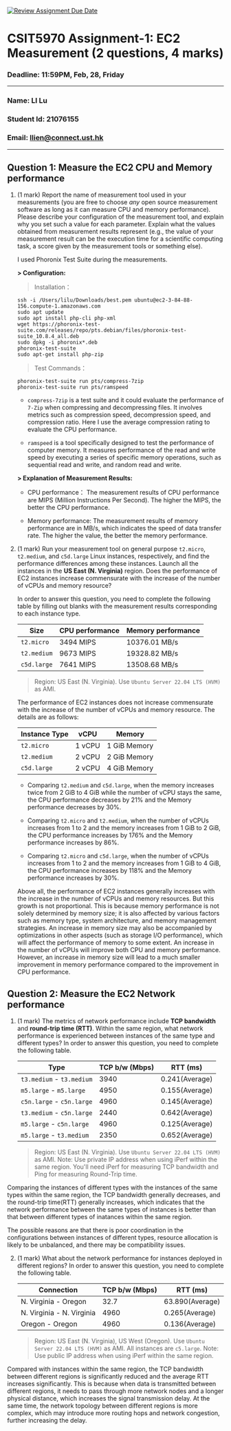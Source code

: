 [![Review Assignment Due Date](https://classroom.github.com/assets/deadline-readme-button-22041afd0340ce965d47ae6ef1cefeee28c7c493a6346c4f15d667ab976d596c.svg)](https://classroom.github.com/a/IAASVEAZ)
# CSIT5970 Assignment-1: EC2 Measurement (2 questions, 4 marks)

### Deadline: 11:59PM, Feb, 28, Friday

---

### Name: LI Lu
### Student Id: 21076155
### Email: llien@connect.ust.hk

---

## Question 1: Measure the EC2 CPU and Memory performance

1. (1 mark) Report the name of measurement tool used in your measurements (you are free to choose *any* open source measurement software as long as it can measure CPU and memory performance). Please describe your configuration of the measurement tool, and explain why you set such a value for each parameter. Explain what the values obtained from measurement results represent (e.g., the value of your measurement result can be the execution time for a scientific computing task, a score given by the measurement tools or something else).

    I used Phoronix Test Suite during the measurements.
    > 
    **> Configuration:**
    > Installation：
    ```
    ssh -i /Users/lilu/Downloads/best.pem ubuntu@ec2-3-84-88-156.compute-1.amazonaws.com
    sudo apt update
    sudo apt install php-cli php-xml
    wget https://phoronix-test-suite.com/releases/repo/pts.debian/files/phoronix-test-suite_10.8.4_all.deb
    sudo dpkg -i phoronix*.deb
    phoronix-test-suite
    sudo apt-get install php-zip
    ```
    > Test Commands：
    ```
    phoronix-test-suite run pts/compress-7zip
    phoronix-test-suite run pts/ramspeed
    ```
    >
    - `compress-7zip` is a test suite and it could evaluate the performance of `7-Zip` when compressing and decompressing files. It involves metrics such as compression speed, decompression speed, and compression ratio. Here I use the average compression rating to evaluate the CPU performance.
      
    - `ramspeed` is a tool specifically designed to test the performance of computer memory. It measures performance of the read and write speed by executing a series of specific memory operations, such as sequential read and write, and random read and write.
    
    **> Explanation of Measurement Results:**
     - CPU performance： The measurement results of CPU performance are MIPS (Million Instructions Per Second). The higher the MIPS, the better the CPU performance.
    
    - Memory performance: The measurement results of memory performance are in MB/s, which indicates the speed of data transfer rate. The higher the value, the better the memory performance.

2. (1 mark) Run your measurement tool on general purpose `t2.micro`, `t2.medium`, and `c5d.large` Linux instances, respectively, and find the performance differences among these instances. Launch all the instances in the **US East (N. Virginia)** region. Does the performance of EC2 instances increase commensurate with the increase of the number of vCPUs and memory resource?

    In order to answer this question, you need to complete the following table by filling out blanks with the measurement results corresponding to each instance type.

    | Size        | CPU performance | Memory performance |
    | ----------- | --------------- | ------------------ |
    | `t2.micro` |    3494 MIPS           |      10376.01 MB/s             |
    | `t2.medium`  |   9673 MIPS            |     19328.82 MB/s              |
    | `c5d.large` |    7641 MIPS            |     13508.68 MB/s              |

    > Region: US East (N. Virginia). Use `Ubuntu Server 22.04 LTS (HVM)` as AMI.
    
    
    The performance of EC2 instances does not increase commensurate with the increase of the number of vCPUs and memory resource. The details are as follows:

   |     Instance Type                 | vCPU | Memory |
    | ------------------------- | -------------- | -------- |
    | `t2.micro` |        1 vCPU        |   1 GiB Memory       |
    | `t2.medium`  |       2 vCPU        |   2 GiB Memory      |
    | `c5d.large` |        2 vCPU       |  4 GiB Memory      |
   
    - Comparing `t2.medium` and `c5d.large`, when the memory increases twice from 2 GiB to 4 GiB while the number of vCPU stays the same, the CPU performance decreases by 21% and the Memory performance decreases by 30%.
   
    - Comparing `t2.micro` and `t2.medium`, when the number of vCPUs increases from 1 to 2 and the memory increases from 1 GiB to 2 GiB, the CPU performance increases by 176% and the Memory performance increases by 86%.
   
   - Comparing `t2.micro` and `c5d.large`, when the number of vCPUs increases from 1 to 2 and the memory increases from 1 GiB to 4 GiB, the CPU performance increases by 118% and the Memory performance increases by 30%.

   Above all, the performance of EC2 instances generally increases with the increase in the number of vCPUs and memory resources. But this growth is not proportional.
   This is because memory performance is not solely determined by memory size; it is also affected by various factors such as memory type, system architecture, and memory management strategies. An increase in memory size may also be accompanied by optimizations in other aspects (such as storage I/O performance), which will affect the performance of memory to some extent. An increase in the number of vCPUs will improve both CPU and memory performance. However, an increase in memory size will lead to a much smaller improvement in memory performance compared to the improvement in CPU performance. 

   

## Question 2: Measure the EC2 Network performance

1. (1 mark) The metrics of network performance include **TCP bandwidth** and **round-trip time (RTT)**. Within the same region, what network performance is experienced between instances of the same type and different types? In order to answer this question, you need to complete the following table.

    | Type                      | TCP b/w (Mbps) | RTT (ms) |
    | ------------------------- | -------------- | -------- |
    | `t3.medium` - `t3.medium` |   3940             |    0.241(Average)      |
    | `m5.large` - `m5.large`   |   4950             |   0.155(Average)       |
    | `c5n.large` - `c5n.large` |   4960             |   0.145(Average)       |
    | `t3.medium` - `c5n.large` |   2440             |   0.642(Average)       |
    | `m5.large` - `c5n.large`  |   4960             |   0.125(Average)       |
    | `m5.large` - `t3.medium`  |   2350             |   0.652(Average)       |

    > Region: US East (N. Virginia). Use `Ubuntu Server 22.04 LTS (HVM)` as AMI. Note: Use private IP address when using iPerf within the same region. You'll need iPerf for measuring TCP bandwidth and Ping for measuring Round-Trip time.
    
Comparing the instances of different types with the instances of the same types within the same region, the TCP bandwidth generally decreases, and the round-trip time(RTT) generally increases, which indicates that the network performance between the same types of instances is better than that between different types of inatances within the same region. 

The possible reasons are that there is poor coordination in the configurations between instances of different types, resource allocation is likely to be unbalanced, and there may be compatibility issues.


2. (1 mark) What about the network performance for instances deployed in different regions? In order to answer this question, you need to complete the following table.

    | Connection                | TCP b/w (Mbps) | RTT (ms) |
    | ------------------------- | -------------- | -------- |
    | N. Virginia - Oregon      |     32.7       |  63.890(Average)  |
    | N. Virginia - N. Virginia |     4960       |  0.265(Average)        |
    | Oregon - Oregon           |     4960       |   0.136(Average)       |
 
    > Region: US East (N. Virginia), US West (Oregon). Use `Ubuntu Server 22.04 LTS (HVM)` as AMI. All instances are `c5.large`. Note: Use public IP address when using iPerf within the same region.
    
Compared with instances within the same region, the TCP bandwidth between different regions is significantly reduced and the average RTT increases significantly. This is because when data is transmitted between different regions, it needs to pass through more network nodes and a longer physical distance, which increases the signal transmission delay. At the same time, the network topology between different regions is more complex, which may introduce more routing hops and network congestion, further increasing the delay.




    
